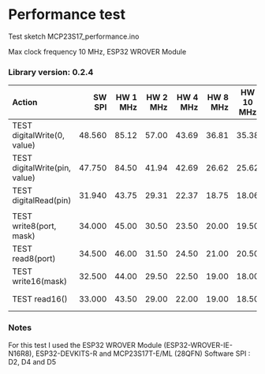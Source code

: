 

# Performance test  

Test sketch  MCP23S17_performance.ino

Max clock frequency 10 MHz, ESP32 WROVER Module

### Library version: 0.2.4

|  Action                       |  SW SPI | HW 1 MHz | HW 2 MHz | HW 4 MHz | HW 8 MHz | HW 10 MHz | notes     |
|:------------------------------|--------:|---------:|---------:|---------:|---------:|:---------:|:---------:|
| TEST digitalWrite(0, value)   |  48.560 |   85.12  |  57.00   |  43.69   |  36.81   |  35.38   |
| TEST digitalWrite(pin, value) |  47.750 |   84.50  |  41.94   |  42.69   |  26.62   |  25.62   |
| TEST digitalRead(pin)         |  31.940 |   43.75  |  29.31   |  22.37   |  18.75   |  18.06   |
|                               |         |          |          |          |          |          |
| TEST write8(port, mask)       |  34.000 |   45.00  |  30.50   |  23.50   |  20.00   |  19.50   |
| TEST read8(port)              |  34.500 |   46.00  |  31.50   |  24.50   |  21.00   |  20.50   |
| TEST write16(mask)            |  32.500 |   44.00  |  29.50   |  22.50   |  19.00   |  18.00   | since 0.1.1
| TEST read16()                 |  33.000 |   43.50  |  29.00   |  22.00   |  19.00   |  18.50   | since 0.1.1

### Notes

For this test I used the ESP32 WROVER Module (ESP32-WROVER-IE-N16R8), ESP32-DEVKITS-R and MCP23S17T-E/ML (28QFN)
Software SPI : D2, D4 and D5
